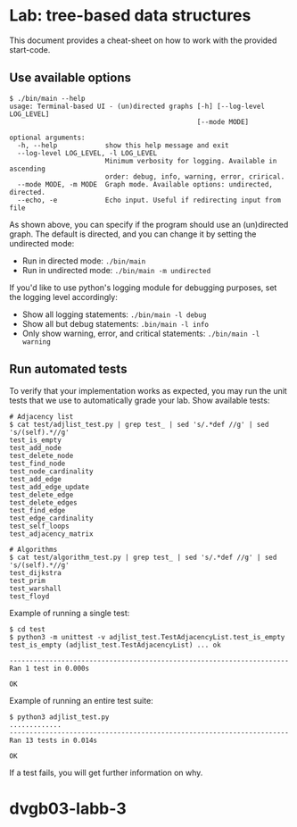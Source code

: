 # Lab: tree-based data structures
This document provides a cheat-sheet on how to work with the provided
start-code.

## Use available options
```
$ ./bin/main --help
usage: Terminal-based UI - (un)directed graphs [-h] [--log-level LOG_LEVEL]
                                               [--mode MODE]

optional arguments:
  -h, --help            show this help message and exit
  --log-level LOG_LEVEL, -l LOG_LEVEL
                        Minimum verbosity for logging. Available in ascending
                        order: debug, info, warning, error, crirical.
  --mode MODE, -m MODE  Graph mode. Available options: undirected, directed.
  --echo, -e            Echo input. Useful if redirecting input from file
```

As shown above, you can specify if the program should use an (un)directed graph.
The default is directed, and you can change it by setting the undirected mode:
- Run in directed mode: `./bin/main`
- Run in undirected mode: `./bin/main -m undirected`

If you'd like to use python's logging module for debugging purposes, set the
logging level accordingly:
- Show all logging statements: `./bin/main -l debug`
- Show all but debug statements: `.bin/main -l info`
- Only show warning, error, and critical statements: `./bin/main -l warning`

## Run automated tests
To verify that your implementation works as expected, you may run the unit tests
that we use to automatically grade your lab.  Show available tests:
```
# Adjacency list
$ cat test/adjlist_test.py | grep test_ | sed 's/.*def //g' | sed 's/(self).*//g'
test_is_empty
test_add_node
test_delete_node
test_find_node
test_node_cardinality
test_add_edge
test_add_edge_update
test_delete_edge
test_delete_edges
test_find_edge
test_edge_cardinality
test_self_loops
test_adjacency_matrix

# Algorithms
$ cat test/algorithm_test.py | grep test_ | sed 's/.*def //g' | sed 's/(self).*//g'
test_dijkstra
test_prim
test_warshall
test_floyd
```

Example of running a single test:
```
$ cd test
$ python3 -m unittest -v adjlist_test.TestAdjacencyList.test_is_empty
test_is_empty (adjlist_test.TestAdjacencyList) ... ok

----------------------------------------------------------------------
Ran 1 test in 0.000s

OK
```

Example of running an entire test suite:
```
$ python3 adjlist_test.py
.............
----------------------------------------------------------------------
Ran 13 tests in 0.014s

OK
```

If a test fails, you will get further information on why.
# dvgb03-labb-3

